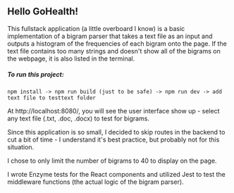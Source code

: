 ## Hello GoHealth!

This fullstack application (a little overboard I know) is a basic implementation of a bigram parser that takes a text file as an input and outputs a histogram of the frequencies of each bigram onto the page. If the text file contains too many strings and doesn't show all of the bigrams on the webpage, it is also listed in the terminal.

##### To run this project:
```
npm install -> npm run build (just to be safe) -> npm run dev -> add text file to testtext folder
```

At http://localhost:8080/, you will see the user interface show up - select any text file (.txt, .doc, .docx) to test for bigrams.

Since this application is so small, I decided to skip routes in the backend to cut a bit of time - I understand it's best practice, but probably not for this situation.

I chose to only limit the number of bigrams to 40 to display on the page.

I wrote Enzyme tests for the React components and utilized Jest to test the middleware functions (the actual logic of the bigram parser).
